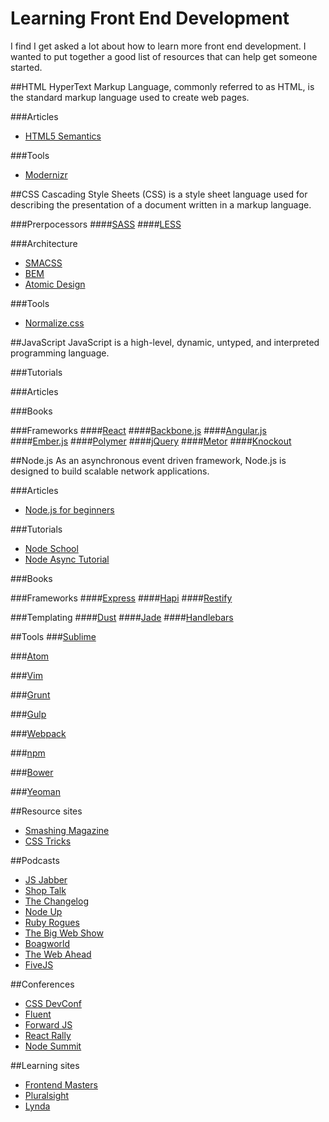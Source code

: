 # Learning Front End Development
I find I get asked a lot about how to learn more front end development. I wanted to put together a good list of resources that can help get someone started.

##HTML
HyperText Markup Language, commonly referred to as HTML, is the standard markup language used to create web pages.

###Articles
- [HTML5 Semantics](http://www.smashingmagazine.com/2011/11/html5-semantics/)

###Tools
- [Modernizr](https://modernizr.com/)


##CSS
Cascading Style Sheets (CSS) is a style sheet language used for describing the presentation of a document written in a markup language.

###Prerpocessors
####[SASS](http://sass-lang.com/)
####[LESS](http://lesscss.org/)

###Architecture
- [SMACSS](http://smacss.com)
- [BEM](https://en.bem.info/method/)
- [Atomic Design](http://bradfrost.com/blog/post/atomic-web-design/)

###Tools
- [Normalize.css](http://nicolasgallagher.com/about-normalize-css/)


##JavaScript
JavaScript is a high-level, dynamic, untyped, and interpreted programming language.

###Tutorials

###Articles

###Books

###Frameworks
####[React](http://facebook.github.io/react/)
####[Backbone.js](http://backbonejs.org/)
####[Angular.js](https://angularjs.org/)
####[Ember.js](http://emberjs.com/)
####[Polymer](https://www.polymer-project.org/)
####[jQuery](https://jquery.com/)
####[Metor](https://www.meteor.com/)
####[Knockout](http://knockoutjs.com/)


##Node.js
As an asynchronous event driven framework, Node.js is designed to build scalable network applications.

###Articles
 - [Node.js for beginners](http://code.tutsplus.com/tutorials/nodejs-for-beginners--net-26314)

###Tutorials
- [Node School](http://nodeschool.io/)
- [Node Async Tutorial](http://justinklemm.com/node-js-async-tutorial/)

###Books

###Frameworks
####[Express](http://expressjs.com/)
####[Hapi](http://hapijs.com/)
####[Restify](http://restify.com/)

###Templating
####[Dust](http://www.dustjs.com/)
####[Jade](http://jade-lang.com/)
####[Handlebars](http://handlebarsjs.com/)


##Tools
###[Sublime](http://www.sublimetext.com/)

###[Atom](http://www.sublimetext.com/)

###[Vim](http://www.vim.org/)

###[Grunt](http://gruntjs.com/)

###[Gulp](http://gulpjs.com/)

###[Webpack](https://webpack.github.io/)

###[npm](https://www.npmjs.com/)

###[Bower](http://bower.io/)

###[Yeoman](http://yeoman.io/)


##Resource sites
- [Smashing Magazine](http://www.smashingmagazine.com/)
- [CSS Tricks](https://css-tricks.com/)


##Podcasts
- [JS Jabber](https://devchat.tv/js-jabber)
- [Shop Talk](http://shoptalkshow.com/)
- [The Changelog](https://changelog.com/podcast/)
- [Node Up](http://nodeup.com/)
- [Ruby Rogues](https://devchat.tv/ruby-rogues/)
- [The Big Web Show](http://5by5.tv/bigwebshow/)
- [Boagworld](https://boagworld.com/show/)
- [The Web Ahead](http://5by5.tv/webahead)
- [FiveJS](https://fivejs.codeschool.com/)


##Conferences
- [CSS DevConf](http://cssdevconf.com)
- [Fluent](http://conferences.oreilly.com/fluent/javascript-html-us)
- [Forward JS](http://forwardjs.com/)
- [React Rally](http://www.reactrally.com/)
- [Node Summit](http://nodesummit.com/)


##Learning sites
- [Frontend Masters](https://frontendmasters.com/)
- [Pluralsight](https://www.pluralsight.com/)
- [Lynda](http://www.lynda.com/)